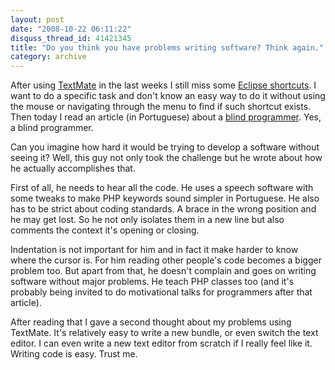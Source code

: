 ```yaml
---
layout: post
date: "2008-10-22 06:11:22"
disquss_thread_id: 41421345
title: "Do you think you have problems writing software? Think again."
category: archive
---
```

After using [TextMate](http://macromates.com/) in the last weeks I still miss some [Eclipse shortcuts](http://eclipse-tools.sourceforge.net/shortcuts.html). I want to do a specific task and don't know an easy way to do it without using the mouse or navigating through the menu to find if such shortcut exists. Then today I read an article (in Portuguese) about a [blind programmer](http://aurelio.wordpress.com/2008/10/17/programador-cego/). Yes, a blind programmer.

Can you imagine how hard it would be trying to develop a software without seeing it? Well, this guy not only took the challenge but he wrote about how he actually accomplishes that.

First of all, he needs to hear all the code. He uses a speech software with some tweaks to make PHP keywords sound simpler in Portuguese. He also has to be strict about coding standards. A brace in the wrong position and he may get lost. So he not only isolates them in a new line but also comments the context it's opening or closing.

Indentation is not important for him and in fact it make harder to know where the cursor is. For him reading other people's code becomes a bigger problem too. But apart from that, he doesn't complain and goes on writing software without major problems. He teach PHP classes too (and it's probably being invited to do motivational talks for programmers after that article).

After reading that I gave a second thought about my problems using TextMate. It's relatively easy to write a new bundle, or even switch the text editor. I can even write a new text editor from scratch if I really feel like it. Writing code is easy. Trust me.
